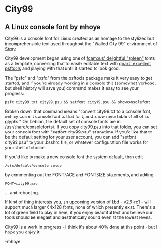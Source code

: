 # City99 

## A Linux console font by mhoye

City99 is a console font for Linux created as an homage to the stylized 
but incomprehensible text used throughout the "Walled City 99" environment
of [Stray](https://stray.game).

City99 development began using one of [fcambus' delightful "spleen"](https://github.com/fcambus/spleen)
fonts as a template, converting that to easily editable text with [gnarz' excellent psftools](https://codeberg.org/gnarz/psftools) and playing with that until it started to look good.

The "psfc" and "psfd" from the psftools package make it very easy
to get started, and if you're already working in a console this
(somewhat verbose, but shell history will save you) command makes
it easy to see your progress: 

    psfc city99.txt city99.psu && setfont city99.psu && showconsolefont

Broken down, that command means "convert city99.txt to a console font, 
set my current console font to that font, and show me a table of all
of its glyphs."
On Debian, the default set of console fonts are in /usr/share/consolefonts/.
If you copy city99.psu into that folder, you can set your console font
with "setfont city99.psu" at anytime. If you'd like that to be the default 
setting for your user account, you can add "setfont city99.psu" to your .bashrc
file, or whatever configuration file works for your shell of choice. 

If you'd like to make a new console font the system default, then edit
 
    /etc/default/console-setup

by commenting out the FONTFACE and FONTSIZE statements, and adding 

    FONT=city99.psu

... and rebooting.

If kind of thing interests you, an upcoming version of kbd - v2.6-rc1 - 
will support much larger 64x128 fonts, none of which presently exist.
There's a lot of green field to play in here, if you enjoy beautiful text
and believe our tools should be elegant and aesthetically sound even at
the lowest levels.

City99 is a work in progress - I think it's about 40% done at this point - but 
I hope you enjoy it.

-mhoye
